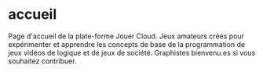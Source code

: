 # accueil
Page d'accueil de la plate-forme Jouer Cloud. Jeux amateurs créés pour expérimenter et apprendre les concepts de base de la programmation de jeux vidéos de logique et de jeux de société. Graphistes bienvenu.es si vous souhaitez contribuer.
